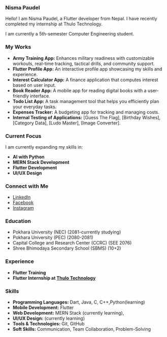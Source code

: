 ### Nisma Paudel 
Hello! I am Nisma Paudel, a Flutter developer from Nepal. I have recently completed my internship at Thulo Technology.

I am currently a 5th-semester Computer Engineering student.

### My Works
- **Army Training App:** Enhances military readiness with customizable workouts, real-time tracking, tactical drills, and community support.
- **Flutter Profile App:** An interactive profile app showcasing my skills and experience.
- **Interest Calculator App:** A finance application that computes interest based on user input.
- **Book Reader App:** A mobile app for reading digital books with a user-friendly interface.
- **Todo List App:** A task management tool that helps you efficiently plan your everyday tasks.
- **Expenses Tracker:** A budgeting app for tracking and managing costs.
- **Internal Testing of Applications:** [Guess The Flag], [Birthday Wishes], [Category Data], [Ludo Master], [Image Converter].

### Current Focus
I am currently expanding my skills in:
- **AI with Python**
- **MERN Stack Development**
- **Flutter Development**
- **UI/UX Design**

### Connect with Me
- [LinkedIn](https://www.linkedin.com/in/nisma-paudel-73a148263/)
- [Facebook](https://www.facebook.com/npaudel.88)
- [Instagram](https://www.instagram.com/nismapaudel.88/)

### Education 
- Pokhara University (NEC) (2081-currently studying)
- Pokhara University (PEC) (2080-2081)
- Capital College and Research Center (CCRC) (SEE 2076)
- Shree Bhimodaya Secondary School (SBMS) (10+2)
  
### Experience 
- **Flutter Training**
- **Flutter Internship at [Thulo Technology](https://thulotechnology.com/)**

### Skills
- **Programming Languages:** Dart, Java, C, C++,Python(learning)
- **Mobile Development:** Flutter
- **Web Development:** MERN Stack (currently learning), 
- **UI/UX Design:** (currently learning)
- **Tools & Technologies:** Git, GitHub
- **Soft Skills:** Communication, Team Collaboration, Problem-Solving
